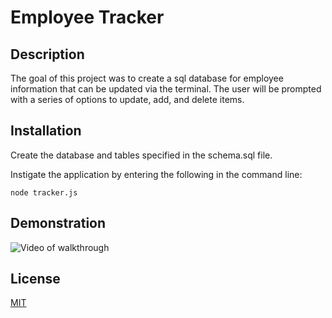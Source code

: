 
  # Employee Tracker
  
  ## Description
  
  The goal of this project was to create a sql database for employee information that can be updated via the terminal. The user will be prompted with a series of options to update, add, and delete items.
  
  ## Installation
  
  Create the database and tables specified in the schema.sql file.

  Instigate the application by entering the following in the command line:

```
node tracker.js
```
  
  
  ## Demonstration
  
 ![Video of walkthrough](assets/demo.gif)

  
  ## License
  
[MIT](https://github.com/abbeyschu/EmployeeTracker/raw/main/assets/license.txt)
  
